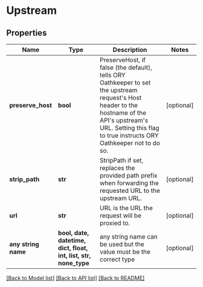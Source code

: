 # Upstream


## Properties
Name | Type | Description | Notes
------------ | ------------- | ------------- | -------------
**preserve_host** | **bool** | PreserveHost, if false (the default), tells ORY Oathkeeper to set the upstream request&#39;s Host header to the hostname of the API&#39;s upstream&#39;s URL. Setting this flag to true instructs ORY Oathkeeper not to do so. | [optional] 
**strip_path** | **str** | StripPath if set, replaces the provided path prefix when forwarding the requested URL to the upstream URL. | [optional] 
**url** | **str** | URL is the URL the request will be proxied to. | [optional] 
**any string name** | **bool, date, datetime, dict, float, int, list, str, none_type** | any string name can be used but the value must be the correct type | [optional]

[[Back to Model list]](../README.md#documentation-for-models) [[Back to API list]](../README.md#documentation-for-api-endpoints) [[Back to README]](../README.md)


